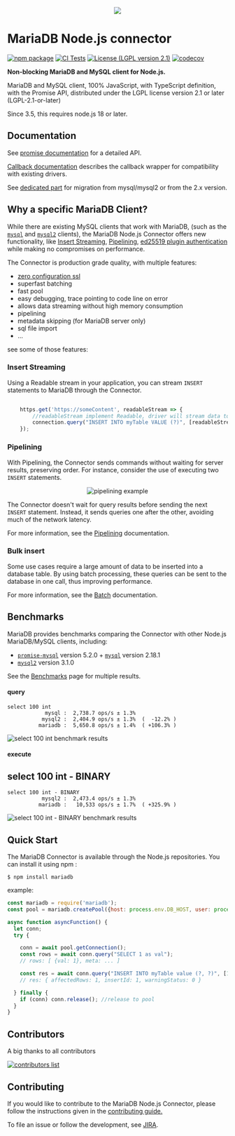 <p style="text-align: center;">
  <a href="https://mariadb.com/">
    <img src="https://mariadb.com/kb/static/images/logo-2018-black.png"/>
  </a>
</p>

# MariaDB Node.js connector

[![npm package][npm-image]][npm-url] 
[![CI Tests][ci-image]][ci-url]
[![License (LGPL version 2.1)][licence-image]][licence-url]
[![codecov][codecov-image]][codecov-url]

**Non-blocking MariaDB and MySQL client for Node.js.**

MariaDB and MySQL client, 100% JavaScript, with TypeScript definition, with the Promise API, distributed under the LGPL license version 2.1 or later (LGPL-2.1-or-later)

Since 3.5, this requires node.js 18 or later. 

## Documentation

See [promise documentation](https://mariadb.com/docs/connectors/mariadb-connector-nodejs/connector-nodejs-promise-api) for a detailed API.

[Callback documentation](https://mariadb.com/docs/connectors/mariadb-connector-nodejs/connector-nodejs-callback-api) describes the callback wrapper for compatibility with existing drivers.

See [dedicated part](https://mariadb.com/docs/connectors/mariadb-connector-nodejs/connector-nodejs-promise-api#migrating-from-2.x-or-mysql-mysql2-to-3.x) for migration from mysql/mysql2 or from the 2.x version.


## Why a specific MariaDB Client?

While there are existing MySQL clients that work with MariaDB, (such as the [`mysql`](https://www.npmjs.com/package/mysql) and [`mysql2`](https://www.npmjs.com/package/mysql2) clients), the MariaDB Node.js Connector offers new functionality, like [Insert Streaming](#insert-streaming), [Pipelining](#pipelining), [ed25519 plugin authentication](https://mariadb.org/history-of-mysql-mariadb-authentication-protocols/) while making no compromises on performance.

The Connector is production grade quality, with multiple features:
* [zero configuration ssl](https://mariadb.org/mission-impossible-zero-configuration-ssl/)
* superfast batching
* fast pool
* easy debugging, trace pointing to code line on error
* allows data streaming without high memory consumption
* pipelining
* metadata skipping (for MariaDB server only)
* sql file import
* ...

see some of those features:

### Insert Streaming

Using a Readable stream in your application, you can stream `INSERT` statements to MariaDB through the Connector.

```javascript
    
    https.get('https://someContent', readableStream => {
        //readableStream implement Readable, driver will stream data to database 
        connection.query("INSERT INTO myTable VALUE (?)", [readableStream]);
    });
```

### Pipelining

With Pipelining, the Connector sends commands without waiting for server results, preserving order.  For instance, consider the use of executing two `INSERT`  statements.

<p style="text-align: center;">
    <img src="./documentation/misc/pip.png" alt="pipelining example"/>
</p>

The Connector doesn't wait for query results before sending the next `INSERT` statement. Instead, it sends queries one after the other, avoiding much of the network latency.

For more information, see the [Pipelining](https://mariadb.com/docs/connectors/mariadb-connector-nodejs/connector-nodejs-pipelining) documentation.

### Bulk insert

Some use cases require a large amount of data to be inserted into a database table. By using batch processing, these queries can be sent to the database in one call, thus improving performance.

For more information, see the [Batch](https://mariadb.com/docs/connectors/mariadb-connector-nodejs/connector-nodejs-batch-api) documentation.


## Benchmarks

MariaDB provides benchmarks comparing the Connector with other Node.js MariaDB/MySQL clients, including:

* [`promise-mysql`](https://www.npmjs.com/package/promise-mysql) version 5.2.0 + [`mysql`](https://www.npmjs.com/package/mysql) version 2.18.1
* [`mysql2`](https://www.npmjs.com/package/mysql2) version 3.1.0

See the [Benchmarks](./documentation/benchmarks.md) page for multiple results.

#### query

```
select 100 int
            mysql :  2,738.7 ops/s ± 1.3% 
           mysql2 :  2,404.9 ops/s ± 1.3%  (  -12.2% )
          mariadb :  5,650.8 ops/s ± 1.4%  ( +106.3% )
```
![select 100 int benchmark results](https://quickchart.io/chart/render/zm-ef74089a-be91-49f1-b5a0-5b9ac5752435?data1=2739&data2=2405&data3=5651)

#### execute

##  select 100 int - BINARY

```
select 100 int - BINARY
           mysql2 :  2,473.4 ops/s ± 1.3% 
          mariadb :   10,533 ops/s ± 1.7%  ( +325.9% )
```
![select 100 int - BINARY benchmark results](https://quickchart.io/chart/render/zm-36b213f4-8efe-4943-8f94-82edf94fce83?data1=2473&data2=10533)


## Quick Start

The MariaDB Connector is available through the Node.js repositories. You can install it using npm :

```
$ npm install mariadb
```
example:
```js
const mariadb = require('mariadb');
const pool = mariadb.createPool({host: process.env.DB_HOST, user: process.env.DB_USER, connectionLimit: 5});

async function asyncFunction() {
  let conn;
  try {

	conn = await pool.getConnection();
	const rows = await conn.query("SELECT 1 as val");
	// rows: [ {val: 1}, meta: ... ]

	const res = await conn.query("INSERT INTO myTable value (?, ?)", [1, "mariadb"]);
	// res: { affectedRows: 1, insertId: 1, warningStatus: 0 }

  } finally {
	if (conn) conn.release(); //release to pool
  }
}
```
## Contributors

A big thanks to all contributors

<a href="https://github.com/mariadb-corporation/mariadb-connector-nodejs/graphs/contributors">
  <img src="https://contrib.rocks/image?repo=mariadb-corporation/mariadb-connector-nodejs&max=180&columns=15"  alt="contributors list"/>
</a>

## Contributing

If you would like to contribute to the MariaDB Node.js Connector, please follow the instructions given in the [contributing guide.](/CONTRIBUTING.md)

To file an issue or follow the development, see [JIRA](https://jira.mariadb.org/projects/CONJS/issues/).


[ci-image]:https://github.com/mariadb-corporation/mariadb-connector-nodejs/actions/workflows/ci.yml/badge.svg?branch=master
[ci-url]:https://github.com/mariadb-corporation/mariadb-connector-nodejs/actions/workflows/ci.yml
[npm-image]:https://img.shields.io/npm/v/mariadb.svg
[npm-url]:http://npmjs.org/package/mariadb
[licence-image]:https://img.shields.io/badge/license-GNU%20LGPL%20version%202.1-green.svg?style=flat-square
[licence-url]:http://opensource.org/licenses/LGPL-2.1
[codecov-image]:https://codecov.io/gh/mariadb-corporation/mariadb-connector-nodejs/branch/master/graph/badge.svg
[codecov-url]:https://codecov.io/gh/mariadb-corporation/mariadb-connector-nodejs
